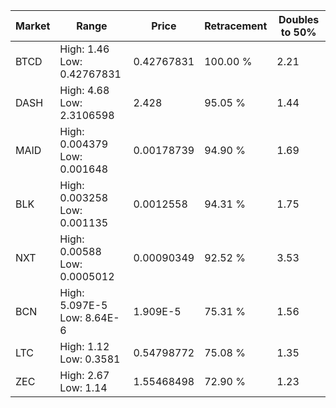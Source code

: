 | Market | Range | Price| Retracement | Doubles to 50% |
| --- | --- | --- | --- | --- |
| BTCD | High: 1.46<br />Low: 0.42767831 | 0.42767831 | 100.00 % | 2.21 |
| DASH | High: 4.68<br />Low: 2.3106598 | 2.428 | 95.05 % | 1.44 |
| MAID | High: 0.004379<br />Low: 0.001648 | 0.00178739 | 94.90 % | 1.69 |
| BLK | High: 0.003258<br />Low: 0.001135 | 0.0012558 | 94.31 % | 1.75 |
| NXT | High: 0.00588<br />Low: 0.0005012 | 0.00090349 | 92.52 % | 3.53 |
| BCN | High: 5.097E-5<br />Low: 8.64E-6 | 1.909E-5 | 75.31 % | 1.56 |
| LTC | High: 1.12<br />Low: 0.3581 | 0.54798772 | 75.08 % | 1.35 |
| ZEC | High: 2.67<br />Low: 1.14 | 1.55468498 | 72.90 % | 1.23 |
